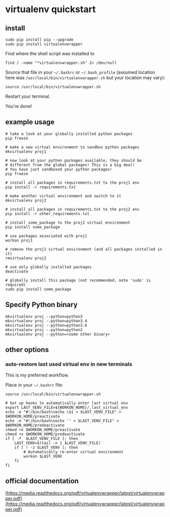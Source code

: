 # virtualenv quickstart

## install

    sudo pip install pip --upgrade
    sudo pip install virtualenvwrapper

Find where the shell script was installed to

    find / -name "*virtualenvwrapper.sh" 2> /dev/null

Source that file in your `~/.bashrc` or `~/.bash_profile` (assumed location here was `/usr/local/bin/virtualenvwrapper.sh` but your location may vary):

    source /usr/local/bin/virtualenvwrapper.sh

Restart your terminal.

You're done!

## example usage
    # take a look at your globally installed python packages
    pip freeze

    # make a new virtual environment to sandbox python packages
    mkvirtualenv proj1

    # now look at your python packages available, they should be
    # different from the global packages! This is a big deal!
    # You have just sandboxed your python packages!
    pip freeze

    # install all packages in requirements.txt to the proj1 env
    pip install -r requirements.txt

    # make another virtual environment and switch to it
    mkvirtualenv proj2

    # install all packages in requirements.txt to the proj2 env
    pip install -r other_requirements.txt

    # install some_package to the proj2 virtual environment
    pip install some_package

    # use packages associated with proj1
    workon proj1

    # remove the proj2 virtual environment (and all packages installed in it)
    rmvirtualenv proj2

    # use only globally installed packages
    deactivate

    # globally install this package (not recommended, note 'sudo' is required)
    sudo pip install some_package

## Specify Python binary

    mkvirtualenv proj --python=python3
    mkvirtualenv proj --python=python3.4
    mkvirtualenv proj --python=python3.6
    mkvirtualenv proj --python=python2
    mkvirtualenv proj --python=<some other binary>

## other options

### auto-restore last used virtual env in new terminals

This is my preferred workflow.

Place in your `~/.bashrc` file:

    source /usr/local/bin/virtualenvwrapper.sh

    # Set up hooks to automatically enter last virtual env
    export LAST_VENV_FILE=${WORKON_HOME}/.last_virtual_env
    echo -e "#!/bin/bash\necho \$1 > $LAST_VENV_FILE" > $WORKON_HOME/preactivate
    echo -e "#!/bin/bash\necho '' > $LAST_VENV_FILE" > $WORKON_HOME/predeactivate
    chmod +x $WORKON_HOME/preactivate
    chmod +x $WORKON_HOME/predeactivate
    if [ -f  $LAST_VENV_FILE ]; then
        LAST_VENV=$(tail -n 1 $LAST_VENV_FILE)
        if [ ! -z $LAST_VENV ]; then
            # Automatically re-enter virtual environment
            workon $LAST_VENV
        fi
    fi

## official documentation

[https://media.readthedocs.org/pdf/virtualenvwrapper/latest/virtualenvwrapper.pdf](https://media.readthedocs.org/pdf/virtualenvwrapper/latest/virtualenvwrapper.pdf)
